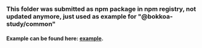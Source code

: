 ### This folder was submitted as npm package in npm registry, not updated anymore, just used as example for "@bokkoa-study/common"

#### Example can be found here: [example](https://www.npmjs.com/package/@bokkoa-study/common).
